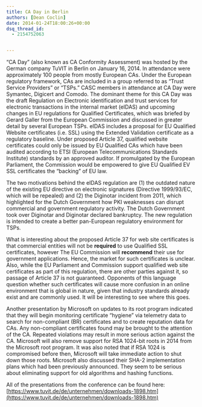 ```yaml
---
title: CA Day in Berlin
authors: [Dean Coclin]
date: 2014-01-24T18:00:26+00:00
dsq_thread_id:
  - 2154752063


---
```

&ldquo;CA Day&rdquo; (also known as CA Conformity Assessment) was hosted by the German company TuVIT in Berlin on January 16, 2014. In attendance were approximately 100 people from mostly European CAs. Under the European regulatory framework, CAs are included in a group referred to as &ldquo;Trust Service Providers&rdquo; or &ldquo;TSPs.&rdquo; CASC members in attendance at CA Day were Symantec, Digicert and Comodo. The dominant theme for this CA Day was the draft Regulation on Electronic identification and trust services for electronic transactions in the internal market (eIDAS) and upcoming changes in EU regulations for Qualified Certificates, which was briefed by Gerard Galler from the European Commission and discussed in greater detail by several European TSPs. eIDAS includes a proposal for EU Qualified Website certificates (i.e. SSL) using the Extended Validation certificate as a regulatory baseline. Under proposed Article 37, qualified website certificates could only be issued by EU Qualified CAs which have been audited according to ETSI (European Telecommunications Standards Institute) standards by an approved auditor. If promulgated by the European Parliament, the Commission would be empowered to give EU Qualified EV SSL certificates the &ldquo;backing&rdquo; of EU law. 

The two motivations behind the eIDAS regulation are (1) the outdated nature of the existing EU directive on electronic signatures (Directive 1999/93/EC, which will be repealed) and (2) the Diginotar incident from 2011, which highlighted for the Dutch Government how PKI weaknesses can disrupt commercial and government regulatory activity. The Dutch Government took over Diginotar and Diginotar declared bankruptcy. The new regulation is intended to create a better pan-European regulatory environment for TSPs. 

What is interesting about the proposed Article 37 for web site certificates is that commercial entities will not be **required** to use Qualified SSL certificates, however The EU Commission will **recommend** their use for government applications. Hence, the market for such certificates is unclear. Also, while the EU Parliament and Commission support qualified web site certificates as part of this regulation, there are other parties against it, so passage of Article 37 is not guaranteed. Opponents of this language question whether such certificates will cause more confusion in an online environment that is global in nature, given that industry standards already exist and are commonly used. It will be interesting to see where this goes.

Another presentation by Microsoft on updates to its root program indicated that they will begin monitoring certificate &ldquo;hygiene&rdquo; via telemetry data to search for non-compliant (BR) certificates and to create reputation data for CAs. Any non-compliant certificates found may be brought to the attention of the CA. Repeated violations may result in more serious action against the CA. Microsoft will also remove support for RSA 1024-bit roots in 2014 from the Microsoft root program. It was also noted that if RSA 1024 is compromised before then, Microsoft will take immediate action to shut down those roots. Microsoft also discussed their SHA-2 implementation plans which had been previously announced. They seem to be serious about eliminating support for old algorithms and hashing functions.

All of the presentations from the conference can be found here: [https://www.tuvit.de/de/unternehmen/downloads-1898.htm](https://www.tuvit.de/de/unternehmen/downloads-1898.htm)